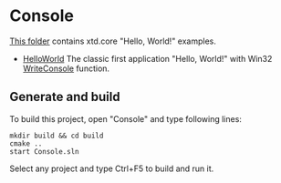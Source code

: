
# Console

[This folder](.) contains xtd.core "Hello, World!" examples.

* [HelloWorld](HelloWorld/README.md) The classic first application "Hello, World!" with Win32 [WriteConsole](https://learn.microsoft.com/windows/console/writeconsole) function.

## Generate and build

To build this project, open "Console" and type following lines:

``` shell
mkdir build && cd build
cmake .. 
start Console.sln
```

Select any project and type Ctrl+F5 to build and run it.
